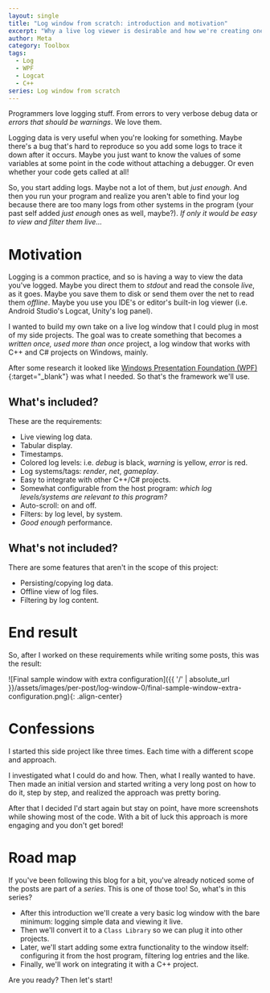 ```yaml
---
layout: single
title: "Log window from scratch: introduction and motivation"
excerpt: "Why a live log viewer is desirable and how we're creating one?"
author: Meta
category: Toolbox
tags:
  - Log
  - WPF
  - Logcat
  - C++
series: Log window from scratch
---
```


Programmers love logging stuff. From errors to very verbose debug data or _errors that should be warnings_. We love them.

Logging data is very useful when you're looking for something. Maybe there's a bug that's hard to reproduce so you add some logs to trace it down after it occurs. Maybe you just want to know the values of some variables at some point in the code without attaching a debugger. Or even whether your code gets called at all!

So, you start adding logs. Maybe not a lot of them, but _just enough_. And then you run your program and realize you aren't able to find your log because there are too many logs from other systems in the program (your past self added _just enough_ ones as well, maybe?). _If only it would be easy to view and filter them live..._

# Motivation

Logging is a common practice, and so is having a way to view the data you've logged. Maybe you direct them to _stdout_ and read the console _live_, as it goes. Maybe you save them to disk or send them over the net to read them _offline_. Maybe you use you IDE's or editor's built-in log viewer (i.e. Android Studio's Logcat, Unity's log panel).

I wanted to build my own take on a live log window that I could plug in most of my side projects. The goal was to create something that becomes a _written once, used more than once_ project, a log window that works with C++ and C# projects on Windows, mainly.

After some research it looked like [Windows Presentation Foundation (WPF)](https://en.wikipedia.org/wiki/Windows_Presentation_Foundation){:target="_blank"} was what I needed. So that's the framework we'll use.

## What's included?

These are the requirements:

  * Live viewing log data.
  * Tabular display.
  * Timestamps.
  * Colored log levels: i.e. _debug_ is black, _warning_ is yellow, _error_ is red.
  * Log systems/tags: _render_, _net_, _gameplay_.
  * Easy to integrate with other C++/C# projects.
  * Somewhat configurable from the host program: _which log levels/systems are relevant to this program?_
  * Auto-scroll: on and off.
  * Filters: by log level, by system.
  * _Good enough_ performance.

## What's not included?

There are some features that aren't in the scope of this project:

  * Persisting/copying log data.
  * Offline view of log files.
  * Filtering by log content.

# End result

So, after I worked on these requirements while writing some posts, this was the result:

![Final sample window with extra configuration]({{ '/' | absolute_url }}/assets/images/per-post/log-window-0/final-sample-window-extra-configuration.png){: .align-center}

# Confessions

I started this side project like three times. Each time with a different scope and approach.

I investigated what I could do and how. Then, what I really wanted to have. Then made an initial version and started writing a very long post on how to do it, step by step, and realized the approach was pretty boring.

After that I decided I'd start again but stay on point, have more screenshots while showing most of the code. With a bit of luck this approach is more engaging and you don't get bored!

# Road map

If you've been following this blog for a bit, you've already noticed some of the posts are part of a _series_. This is one of those too! So, what's in this series?

  * After this introduction we'll create a very basic log window with the bare minimum: logging simple data and viewing it live.
  * Then we'll convert it to a `Class Library` so we can plug it into other projects.
  * Later, we'll start adding some extra functionality to the window itself: configuring it from the host program, filtering log entries and the like.
  * Finally, we'll work on integrating it with a C++ project.

Are you ready? Then let's start!
